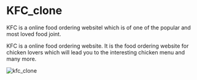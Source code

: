 # KFC_clone
KFC is a online food ordering websitel which is of one of the popular and most loved food joint.

KFC is a online food ordering website.
It is the food ordering website for chicken lovers
which will lead you to the interesting chicken menu and many more.

![kfc_clone](https://user-images.githubusercontent.com/101567088/191053471-56f1e4da-68b6-473c-bf7b-46b4c1e2d9de.png)
